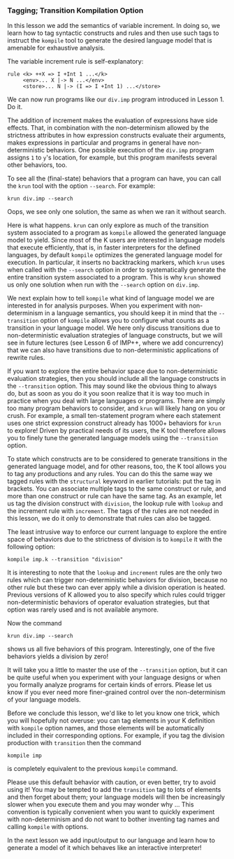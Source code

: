 <!-- Copyright (c) 2010-2014 K Team. All Rights Reserved. -->

### Tagging; Transition Kompilation Option

In this lesson we add the semantics of variable increment.  In doing so, we
learn how to tag syntactic constructs and rules and then use such tags to
instruct the `kompile` tool to generate the desired language model that is
amenable for exhaustive analysis.

The variable increment rule is self-explanatory:

    rule <k> ++X => I +Int 1 ...</k>
         <env>... X |-> N ...</env>
         <store>... N |-> (I => I +Int 1) ...</store>

We can now run programs like our `div.imp` program introduced in Lesson 1.
Do it.

The addition of increment makes the evaluation of expressions have side
effects.  That, in combination with the non-determinism allowed by the
strictness attributes in how expression constructs evaluate their
arguments, makes expressions in particular and programs in general have
non-deterministic behaviors.  One possible execution of the `div.imp` program
assigns `1` to `y`'s location, for example, but this program manifests several
other behaviors, too.

To see all the (final-state) behaviors that a program can have, you can call
the `krun` tool with the option `--search`.  For example:

    krun div.imp --search

Oops, we see only one solution, the same as when we ran it without search.

Here is what happens.  `krun` can only explore as much of the transition
system associated to a program as `kompile` allowed the generated language
model to yield.  Since most of the K users are interested in language models
that execute efficiently, that is, in faster interpreters for the defined
languages, by default `kompile` optimizes the generated language model for
execution.  In particular, it inserts no backtracking markers, which `krun`
uses when called with the `--search` option in order to systematically generate
the entire transition system associated to a program.  This is why `krun`
showed us only one solution when run with the `--search` option on `div.imp`.

We next explain how to tell `kompile` what kind of language model we are
interested in for analysis purposes.  When you experiment with non-determinism
in a language semantics, you should keep it in mind that the `--transition`
option of `kompile` allows you to configure what counts as a transition in
your language model.  We here only discuss transitions due to
non-deterministic evaluation strategies of language constructs, but we will
see in future lectures (see Lesson 6 of IMP++, where we add concurrency) that
we can also have transitions due to non-deterministic applications of rewrite
rules.

If you want to explore the entire behavior space due to non-deterministic
evaluation strategies, then you should include all the language constructs 
in the `--transition` option.  This may sound like the obvious thing to
always do, but as soon as you do it you soon realize that it is way too much
in practice when you deal with large languages or programs.  There are simply
too many program behaviors to consider, and `krun` will likely hang
on you or crush.  For example, a small ten-statement program where each
statement uses one strict expression construct already has 1000+ behaviors for
`krun` to explore!  Driven by practical needs of its users, the K tool
therefore allows you to finely tune the generated language models using the
`--transition` option.

To state which constructs are to be considered to generate transitions in the
generated language model, and for other reasons, too, the K tool allows you to
tag any productions and any rules.  You can do this the same way we tagged
rules with the `structural` keyword in earlier tutorials: put the tag in
brackets.  You can associate multiple tags to the same construct or rule, and
more than one construct or rule can have the same tag.  As an example, let us
tag the division construct with `division`, the lookup rule with `lookup` and
the increment rule with `increment`.  The tags of the rules are not needed
in this lesson, we do it only to demonstrate that rules can also be tagged.

The least intrusive way to enforce our current language to explore the
entire space of behaviors due to the strictness of division is to `kompile` it
with the following option:

    kompile imp.k --transition "division"

It is interesting to note that the `lookup` and `increment` rules are the only
two rules which can trigger non-deterministic behaviors for division, because
no other rule but these two can ever apply while a division operation is
heated.  Previous versions of K allowed you to also specify which rules could
trigger non-deterministic behaviors of operator evaluation strategies,
but that option was rarely used and is not available anymore.

Now the command

    krun div.imp --search

shows us all five behaviors of this program.  Interestingly, one
of the five behaviors yields a division by zero!

It will take you a little to master the use of the `--transition` option, but
it can be quite useful when you experiment with your language designs or
when you formally analyze programs for certain kinds of errors.  Please let
us know if you ever need more finer-grained control over the non-determinism
of your language models.

Before we conclude this lesson, we'd like to let you know one trick, which
you will hopefully not overuse: you can tag elements in your K definition with
`kompile` option names, and those elements will be automatically included in
their corresponding options.  For example, if you tag the division production
with `transition` then the command 

    kompile imp

is completely equivalent to the previous `kompile` command.

Please use this default behavior with caution, or even better, try to avoid
using it!  You may be tempted to add the `transition` tag to lots of elements
and then forget about them; your language models will then be increasingly slower
when you execute them and you may wonder why ...  This convention is typically
convenient when you want to quickly experiment with non-determinism and do not
want to bother inventing tag names and calling `kompile` with options.

In the next lesson we add input/output to our language and learn how to
generate a model of it which behaves like an interactive interpreter!
